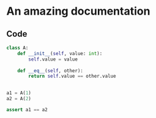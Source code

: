 # An amazing documentation

## Code
```python
class A:
    def __init__(self, value: int):
        self.value = value
    
    def __eq__(self, other):
        return self.value == other.value

  
a1 = A(1)
a2 = A(2)

assert a1 == a2
```

